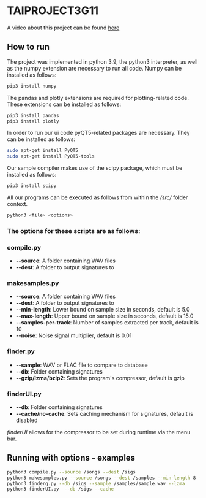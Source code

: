 # TAIPROJECT3G11

A video about this project can be found [here](https://youtu.be/2EWLtXofw-s)

## How to run
The project was implemented in python 3.9, the python3 interpreter, as well as the numpy extension are necessary to run all code.
Numpy can be installed as follows:
```bash
pip3 install numpy
```
The pandas and plotly extensions are required for plotting-related code.
These extensions can be installed as follows:
```bash
pip3 install pandas
pip3 install plotly
```
In order to run our ui code pyQT5-related packages are necessary. 
They can be installed as follows:
```bash
sudo apt-get install PyQT5
sudo apt-get install PyQT5-tools
```
Our sample compiler makes use of the scipy package, which must be installed as follows:
```bash
pip3 install scipy
```
All our programs can be executed as follows from within the */src/* folder context.
```bash
python3 <file> <options>
```

### The options for these scripts are as follows:

### compile.py
- **--source**: A folder containing WAV files
- **--dest**: A folder to output signatures to

### makesamples.py
- **--source**: A folder containing WAV files
- **--dest**: A folder to output signatures to
- **--min-length**: Lower bound on sample size in seconds, default is 5.0
- **--max-length**: Upper bound on sample size in seconds, default is 15.0
- **--samples-per-track**: Number of samples extracted per track, default is 10
- **--noise**: Noise signal multiplier, default is 0.01

### finder.py
- **--sample**: WAV or FLAC file to compare to database
- **--db**: Folder containing signatures
- **--gzip/lzma/bzip2**: Sets the program's compressor, default is gzip 

### finderUI.py
- **--db**: Folder containing signatures
- **--cache/no-cache**: Sets caching mechanism for signatures, default is disabled

*finderUI* allows for the compressor to be set during runtime via the menu bar.


## Running with options - examples
```bash
python3 compile.py --source /songs --dest /sigs
python3 makesamples.py --source /songs --dest /samples --min-length 8 --samples-per-track 15 --noise 0
python3 finderg.py --db /sigs --sample /samples/sample.wav --lzma
python3 finderUI.py  --db /sigs --cache
```
